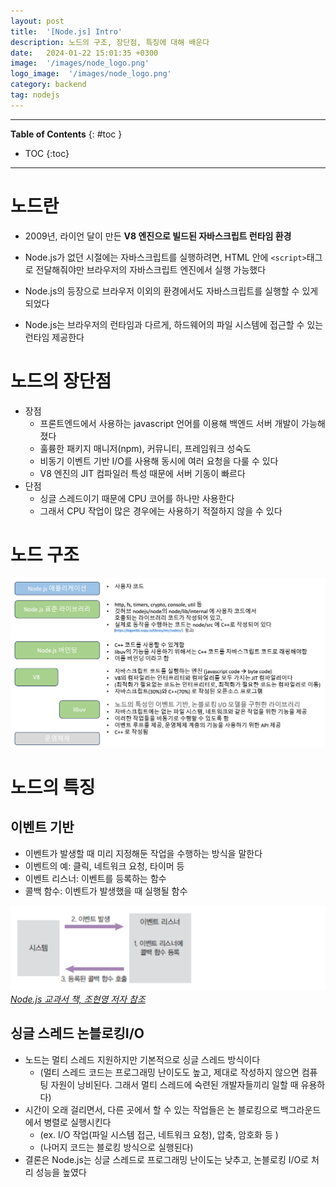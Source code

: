```yaml
---
layout: post
title:  '[Node.js] Intro'
description: 노드의 구조, 장단점, 특징에 대해 배운다
date:   2024-01-22 15:01:35 +0300
image:  '/images/node_logo.png'
logo_image:  '/images/node_logo.png'
category: backend
tag: nodejs
---
```

---

**Table of Contents**
{: #toc }
*  TOC
{:toc}

---

# 노드란

- 2009년, 라이언 달이 만든 **V8 엔진으로 빌드된 자바스크립트 런타임 환경**

- Node.js가 없던 시절에는 자바스크립트를 실행하려면, HTML 안에 `<script>`태그로 전달해줘야만 브라우저의 자바스크립트 엔진에서 실행 가능했다
- Node.js의 등장으로 브라우저 이외의 환경에서도 자바스크립트를 실행할 수 있게 되었다
- Node.js는 브라우저의 런타임과 다르게, 하드웨어의 파일 시스템에 접근할 수 있는 런타임 제공한다

# 노드의 장단점

- 장점
  - 프론트엔드에서 사용하는 javascript 언어를 이용해 백엔드 서버 개발이 가능해졌다
  - 훌륭한 패키지 매니저(npm), 커뮤니티, 프레임워크 성숙도
  - 비동기 이벤트 기반 I/O를 사용해 동시에 여러 요청을 다룰 수 있다
  - V8 엔진의 JIT 컴파일러 특성 때문에 서버 기동이 빠르다
- 단점
  - 싱글 스레드이기 때문에 CPU 코어를 하나만 사용한다
  - 그래서 CPU 작업이 많은 경우에는 사용하기 적절하지 않을 수 있다

# 노드 구조

![](/images/node_intro_1.png)

# 노드의 특징


## 이벤트 기반

- 이벤트가 발생할 때 미리 지정해둔 작업을 수행하는 방식을 말한다
- 이벤트의 예: 클릭, 네트워크 요청, 타이머 등
- 이벤트 리스너: 이벤트를 등록하는 함수
- 콜백 함수: 이벤트가 발생했을 때 실행될 함수 

![](/images/node_intro_2.png)
*[Node.js 교과서 책, 조현영 저자 참조](https://product.kyobobook.co.kr/detail/S000200437346)*

## 싱글 스레드 논블로킹I/O

- 노드는 멀티 스레드 지원하지만 기본적으로 싱글 스레드 방식이다
  - (멀티 스레드 코드는 프로그래밍 난이도도 높고, 제대로 작성하지 않으면 컴퓨팅 자원이 낭비된다. 그래서 멀티 스레드에 숙련된 개발자들끼리 일할 때 유용하다)
- 시간이 오래 걸리면서, 다른 곳에서 할 수 있는 작업들은 논 블로킹으로 백그라운드에서 병렬로 실행시킨다
  - (ex. I/O 작업(파일 시스템 접근, 네트워크 요청), 압축, 암호화 등 )
  - (나머지 코드는 블로킹 방식으로 실행된다)
- 결론은 Node.js는 싱글 스레드로 프로그래밍 난이도는 낮추고, 논블로킹 I/O로 처리 성능을 높였다

